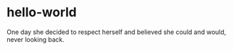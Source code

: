 # hello-world
One day she decided to respect herself and believed she could and would, never looking back.
